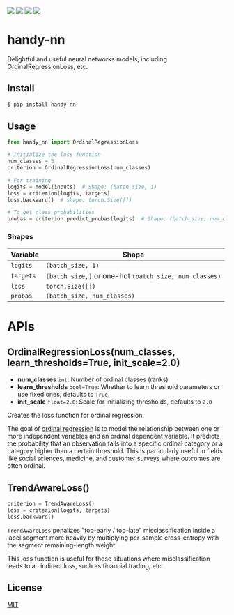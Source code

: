 [![](https://github.com/kaelzhang/handy-nn/actions/workflows/python.yml/badge.svg)](https://github.com/kaelzhang/handy-nn/actions/workflows/python.yml)
[![](https://codecov.io/gh/kaelzhang/handy-nn/branch/main/graph/badge.svg)](https://codecov.io/gh/kaelzhang/handy-nn)
[![](https://img.shields.io/pypi/v/handy-nn.svg)](https://pypi.org/project/handy-nn/)
[![](https://img.shields.io/pypi/l/handy-nn.svg)](https://github.com/kaelzhang/handy-nn)

# handy-nn

Delightful and useful neural networks models, including OrdinalRegressionLoss, etc.

## Install

```sh
$ pip install handy-nn
```

## Usage

```py
from handy_nn import OrdinalRegressionLoss

# Initialize the loss function
num_classes = 5
criterion = OrdinalRegressionLoss(num_classes)

# For training
logits = model(inputs)  # Shape: (batch_size, 1)
loss = criterion(logits, targets)
loss.backward()  # shape: torch.Size([])

# To get class probabilities
probas = criterion.predict_probas(logits)  # Shape: (batch_size, num_classes)
```

### Shapes

Variable | Shape
-------- | ----
`logits` | `(batch_size, 1)`
`targets` | `(batch_size,)` or one-hot `(batch_size, num_classes)`
`loss` | `torch.Size([])`
`probas` | `(batch_size, num_classes)`

# APIs

## OrdinalRegressionLoss(num_classes, learn_thresholds=True, init_scale=2.0)

- **num_classes** `int`: Number of ordinal classes (ranks)
- **learn_thresholds** `bool=True`: Whether to learn threshold parameters or use fixed ones, defaults to `True`.
- **init_scale** `float=2.0`: Scale for initializing thresholds, defaults to `2.0`

Creates the loss function for ordinal regression.

The goal of [ordinal regression](https://en.wikipedia.org/wiki/Ordinal_regression) is to model the relationship between one or more independent variables and an ordinal dependent variable. It predicts the probability that an observation falls into a specific ordinal category or a category higher than a certain threshold. This is particularly useful in fields like social sciences, medicine, and customer surveys where outcomes are often ordinal.

## TrendAwareLoss()

```py
criterion = TrendAwareLoss()
loss = criterion(logits, targets)
loss.backward()
```

`TrendAwareLoss` penalizes "too-early / too-late" misclassification inside a label segment more heavily by multiplying per-sample cross-entropy with the segment remaining-length weight.

This loss function is useful for those situations where misclassification leads to an indirect loss, such as financial trading, etc.

## License

[MIT](LICENSE)
